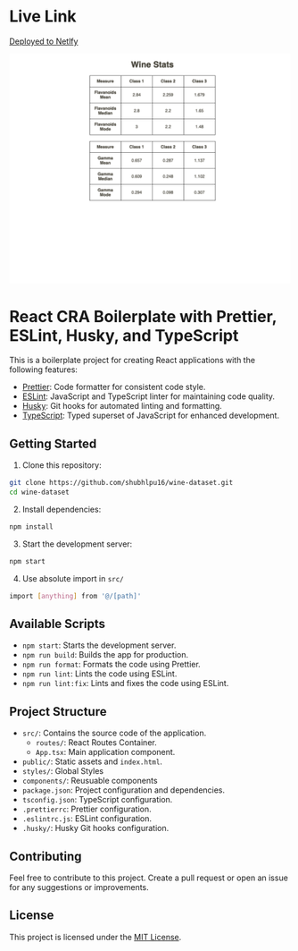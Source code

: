 # Live Link

[Deployed to Netlfy](https://wine-stats.netlify.app/)

![Result](result.png)

# React CRA Boilerplate with Prettier, ESLint, Husky, and TypeScript

This is a boilerplate project for creating React applications with the following features:

- [Prettier](https://prettier.io/): Code formatter for consistent code style.
- [ESLint](https://eslint.org/): JavaScript and TypeScript linter for maintaining code quality.
- [Husky](https://typicode.github.io/husky): Git hooks for automated linting and formatting.
- [TypeScript](https://www.typescriptlang.org/): Typed superset of JavaScript for enhanced development.

## Getting Started

1. Clone this repository:

```bash
git clone https://github.com/shubhlpu16/wine-dataset.git
cd wine-dataset
```

2. Install dependencies:

```bash
npm install
```

3. Start the development server:

```bash
npm start
```

4. Use absolute import in `src/`

```bash
import [anything] from '@/[path]'
```

## Available Scripts

- `npm start`: Starts the development server.
- `npm run build`: Builds the app for production.
- `npm run format`: Formats the code using Prettier.
- `npm run lint`: Lints the code using ESLint.
- `npm run lint:fix`: Lints and fixes the code using ESLint.

## Project Structure

- `src/`: Contains the source code of the application.
  - `routes/`: React Routes Container.
  - `App.tsx`: Main application component.
- `public/`: Static assets and `index.html`.
- `styles/`: Global Styles
- `components/`: Reusuable components
- `package.json`: Project configuration and dependencies.
- `tsconfig.json`: TypeScript configuration.
- `.prettierrc`: Prettier configuration.
- `.eslintrc.js`: ESLint configuration.
- `.husky/`: Husky Git hooks configuration.

## Contributing

Feel free to contribute to this project. Create a pull request or open an issue for any suggestions or improvements.

## License

This project is licensed under the [MIT License](LICENSE).
